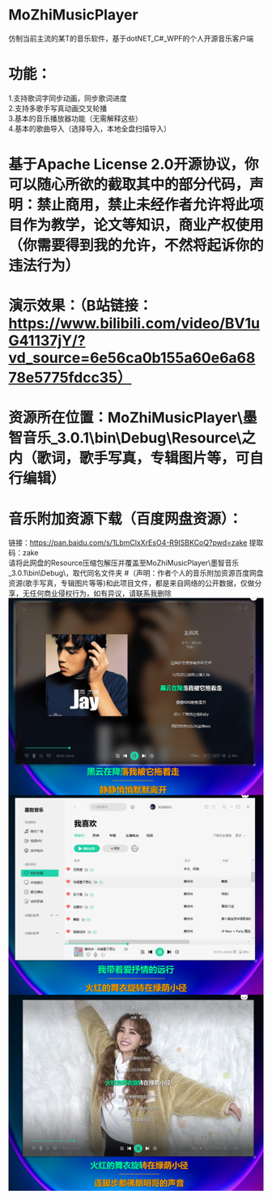 # MoZhiMusicPlayer
仿制当前主流的某T的音乐软件，基于dotNET_C#_WPF的个人开源音乐客户端
# 功能：
  1.支持歌词字同步动画，同步歌词进度  
  2.支持多歌手写真动画交叉轮播  
  3.基本的音乐播放器功能（无需解释这些）  
  4.基本的歌曲导入（选择导入，本地全盘扫描导入）  
# 基于Apache License 2.0开源协议，你可以随心所欲的截取其中的部分代码，声明：禁止商用，禁止未经作者允许将此项目作为教学，论文等知识，商业产权使用（你需要得到我的允许，不然将起诉你的违法行为）
# 演示效果：（B站链接：https://www.bilibili.com/video/BV1uG41137jY/?vd_source=6e56ca0b155a60e6a6878e5775fdcc35）
# 资源所在位置：MoZhiMusicPlayer\墨智音乐_3.0.1\bin\Debug\Resource\之内（歌词，歌手写真，专辑图片等，可自行编辑）
# 音乐附加资源下载（百度网盘资源）：
  链接：https://pan.baidu.com/s/1LbmClxXrEsO4-R9ISBKCoQ?pwd=zake 提取码：zake  
  请将此网盘的Resource压缩包解压并覆盖至MoZhiMusicPlayer\墨智音乐_3.0.1\bin\Debug\，取代同名文件夹
#（声明：作者个人的音乐附加资源百度网盘资源(歌手写真，专辑图片等等)和此项目文件，都是来自网络的公开数据，仅做分享，无任何商业侵权行为，如有异议，请联系我删除
<img src="doc/3.png" align="center" width="660">
<img src="doc/2.png" align="center" width="660">
<img src="doc/1.png" align="center" width="660">
